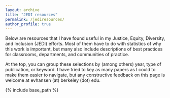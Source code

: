 ```yaml
---
layout: archive
title: "JEDI resources"
permalink: /jediresources/
author_profile: true
---
```


Below are resources that I have found useful in my Justice, Equity, Diversity, and Inclusion (JEDI) efforts. Most of them have to do with statistics of why this work is important, but many also include descriptions of best practices for classrooms, departments, and communities of practice. 

At the top, you can group these selections by (among others) year, type of publication, or keyword. I have tried to key as many papers as I could to make them easier to navigate, but any constructive feedback on this page is welcome at evhansen (at) berkeley (dot) edu.

<script src="https://bibbase.org/show?bib=https%3A%2F%2Fapi.zotero.org%2Fusers%2F6711034%2Fcollections%2FG6Q6TCYM%2Fitems%3Fkey%3DMyTnimZINhuUA14AzVmfr5Ur%26format%3Dbibtex%26limit%3D100&jsonp=1"></script>


{% include base_path %}
